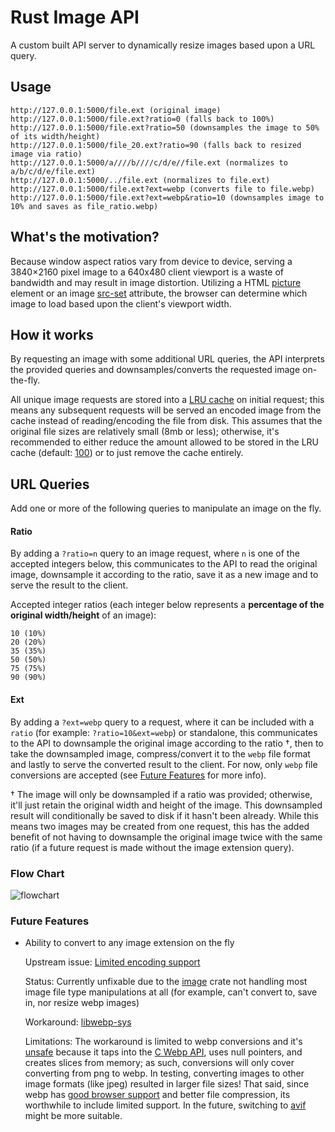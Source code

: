 # Rust Image API

A custom built API server to dynamically resize images based upon a URL query.

## Usage

```
http://127.0.0.1:5000/file.ext (original image)
http://127.0.0.1:5000/file.ext?ratio=0 (falls back to 100%)
http://127.0.0.1:5000/file.ext?ratio=50 (downsamples the image to 50% of its width/height)
http://127.0.0.1:5000/file_20.ext?ratio=90 (falls back to resized image via ratio)
http://127.0.0.1:5000/a////b////c/d/e//file.ext (normalizes to a/b/c/d/e/file.ext)
http://127.0.0.1:5000/../file.ext (normalizes to file.ext)
http://127.0.0.1:5000/file.ext?ext=webp (converts file to file.webp)
http://127.0.0.1:5000/file.ext?ext=webp&ratio=10 (downsamples image to 10% and saves as file_ratio.webp)
```

## What's the motivation?

Because window aspect ratios vary from device to device, serving a 3840×2160 pixel image to a 640x480 client viewport is a waste of bandwidth and may result in image distortion. Utilizing a HTML [picture](https://developer.mozilla.org/en-US/docs/Web/HTML/Element/picture) element or an image [src-set](https://developer.mozilla.org/en-US/docs/Web/API/HTMLImageElement/srcset) attribute, the browser can determine which image to load based upon the client's viewport width.

## How it works

By requesting an image with some additional URL queries, the API interprets the provided queries and downsamples/converts the requested image on-the-fly.

All unique image requests are stored into a [LRU cache](<https://en.wikipedia.org/wiki/Cache_replacement_policies#Least_recently_used_(LRU)>) on initial request; this means any subsequent requests will be served an encoded image from the cache instead of reading/encoding the file from disk. This assumes that the original file sizes are relatively small (8mb or less); otherwise, it's recommended to either reduce the amount allowed to be stored in the LRU cache (default: [100](https://github.com/mattcarlotta/image-api/blob/main/src/main.rs#L36)) or to just remove the cache entirely.

## URL Queries

Add one or more of the following queries to manipulate an image on the fly.

#### Ratio

By adding a `?ratio=n` query to an image request, where `n` is one of the accepted integers below, this communicates to the API to read the original image, downsample it according to the ratio, save it as a new image and to serve the result to the client.

Accepted integer ratios (each integer below represents a **percentage of the original width/height** of an image):

```
10 (10%)
20 (20%)
35 (35%)
50 (50%)
75 (75%)
90 (90%)
```

#### Ext

By adding a `?ext=webp` query to a request, where it can be included with a `ratio` (for example: `?ratio=10&ext=webp`) or standalone, this communicates to the API to downsample the original image according to the ratio †, then to take the downsampled image, compress/convert it to the `webp` file format and lastly to serve the converted result to the client. For now, only `webp` file conversions are accepted (see [Future Features](#future-features) for more info).

† The image will only be downsampled if a ratio was provided; otherwise, it'll just retain the original width and height of the image. This downsampled result will conditionally be saved to disk if it hasn't been already. While this means two images may be created from one request, this has the added benefit of not having to downsample the original image twice with the same ratio (if a future request is made without the image extension query).

### Flow Chart

![flowchart](https://i.imgur.com/m7j3XOU.png)

### Future Features

- Ability to convert to any image extension on the fly

  Upstream issue: [Limited encoding support](https://github.com/image-rs/image#supported-image-formats)

  Status: Currently unfixable due to the [image](https://github.com/image-rs/image) crate not handling most image file type manipulations at all (for example, can't convert to, save in, nor resize webp images)

  Workaround: [libwebp-sys](https://docs.rs/libwebp-sys/0.4.0/libwebp_sys/)

  Limitations: The workaround is limited to webp conversions and it's [unsafe](https://doc.rust-lang.org/book/ch19-01-unsafe-rust.html) because it taps into the [C Webp API](https://developers.google.com/speed/webp/docs/api), uses null pointers, and creates slices from memory; as such, conversions will only cover converting from png to webp. In testing, converting images to other image formats (like jpeg) resulted in larger file sizes! That said, since webp has [good browser support](https://caniuse.com/webp) and better file compression, its worthwhile to include limited support. In the future, switching to [avif](https://caniuse.com/avif) might be more suitable.

